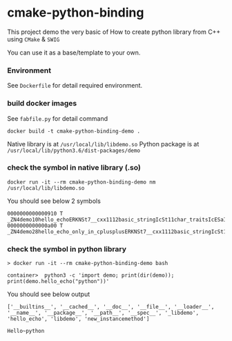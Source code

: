 # cmake-python-binding

This project demo the very basic of How to create python library from C++ using `CMake` & `SWIG`

You can use it as a base/template to your own.

### Environment

See `Dockerfile` for detail required environment.

### build docker images

See `fabfile.py` for detail command

```
docker build -t cmake-python-binding-demo .
```

Native library is at `/usr/local/lib/libdemo.so`
Python package is at `/usr/local/lib/python3.6/dist-packages/demo`

### check the symbol in native library (.so)

```
docker run -it --rm cmake-python-binding-demo nm /usr/local/lib/libdemo.so
```

You should see below 2 symbols

```
0000000000000910 T _ZN4demo10hello_echoERKNSt7__cxx1112basic_stringIcSt11char_traitsIcESaIcEEE
0000000000000a00 T _ZN4demo28hello_echo_only_in_cplusplusERKNSt7__cxx1112basic_stringIcSt11char_traitsIcESaIcEEE
```

### check the symbol in python library

```
> docker run -it --rm cmake-python-binding-demo bash

container>  python3 -c 'import demo; print(dir(demo)); print(demo.hello_echo("python"))'
```

You should see below output

```
['__builtins__', '__cached__', '__doc__', '__file__', '__loader__', '__name__', '__package__', '__path__', '__spec__', '_libdemo', 'hello_echo', 'libdemo', 'new_instancemethod']

Hello~python
```

